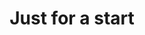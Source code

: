 ---
title: 'Just for a start'
redirect_to:
  - 'https://discuss.pencil2d.org/t/just-for-a-start/1304'
---
